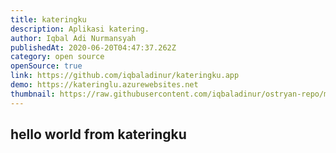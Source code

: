 ```yaml
---
title: kateringku
description: Aplikasi katering.
author: Iqbal Adi Nurmansyah
publishedAt: 2020-06-20T04:47:37.262Z
category: open source
openSource: true
link: https://github.com/iqbaladinur/kateringku.app
demo: https://kateringlu.azurewebsites.net
thumbnail: https://raw.githubusercontent.com/iqbaladinur/ostryan-repo/master/repo_content/kateringku.png
---
```


## hello world from kateringku